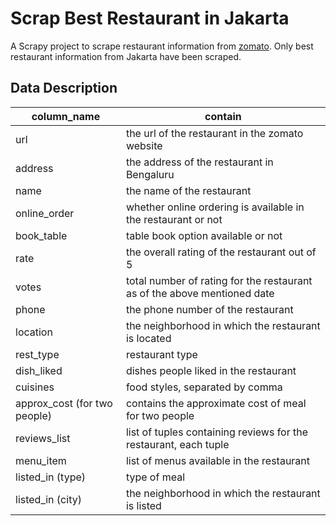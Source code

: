 # Scrap Best Restaurant in Jakarta

A Scrapy project to scrape restaurant information from [zomato](https://www.zomato.com/jakarta/best-restaurants). Only best restaurant information from Jakarta have been scraped.

## Data Description

**column_name** | **contain** 
-------------|------------------
url          | the url of the restaurant in the zomato website
address      | the address of the restaurant in Bengaluru
name         | the name of the restaurant
online_order | whether online ordering is available in the restaurant or not
book_table   | table book option available or not
rate         | the overall rating of the restaurant out of 5
votes        | total number of rating for the restaurant as of the above mentioned date
phone        | the phone number of the restaurant
location     | the neighborhood in which the restaurant is located
rest_type    | restaurant type
dish_liked   | dishes people liked in the restaurant
cuisines     | food styles, separated by comma
approx_cost (for two people) | contains the approximate cost of meal for two people
reviews_list | list of tuples containing reviews for the restaurant, each tuple
menu_item    | list of menus available in the restaurant
listed_in (type)    | type of meal
listed_in (city)   | the neighborhood in which the restaurant is listed
